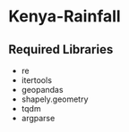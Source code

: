 # Kenya-Rainfall
## Required Libraries
* re
* itertools
* geopandas
* shapely.geometry
* tqdm
* argparse